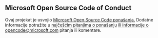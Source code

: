 ## <a name="microsoft-open-source-code-of-conduct"></a>Microsoft Open Source Code of Conduct
Ovaj projekat je usvojio [Microsoft Open Source Code ponašanja.](https://opensource.microsoft.com/codeofconduct/)
Dodatne informacije potražite u [najčešćim pitanjima o ponašanju](https://opensource.microsoft.com/codeofconduct/faq/) [ili informacije o opencode@microsoft.com](mailto:opencode@microsoft.com) pitanja ili komentare.